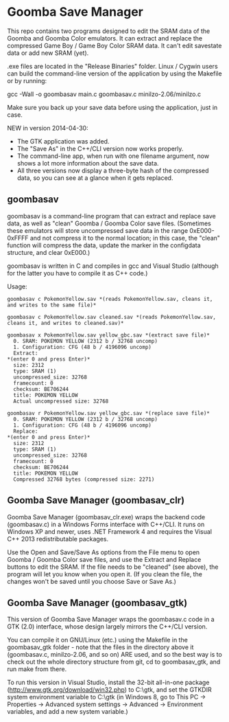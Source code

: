 Goomba Save Manager
===================

This repo contains two programs designed to edit the SRAM data of the Goomba and Goomba Color emulators. It can extract and replace the compressed Game Boy / Game Boy Color SRAM data. It can't edit savestate data or add new SRAM (yet).

.exe files are located in the "Release Binaries" folder. Linux / Cygwin users can build the command-line version of the application by using the Makefile or by running:

  gcc -Wall -o goombasav main.c goombasav.c minilzo-2.06/minilzo.c

Make sure you back up your save data before using the application, just in case.

NEW in version 2014-04-30:
* The GTK application was added.
* The "Save As" in the C++/CLI version now works properly.
* The command-line app, when run with one filename argument, now shows a lot more information about the save data.
* All three versions now display a three-byte hash of the compressed data, so you can see at a glance when it gets replaced.

goombasav
---------

goombasav is a command-line program that can extract and replace save data, as well as "clean" Goomba / Goomba Color save files. (Sometimes these emulators will store uncompressed save data in the range 0xE000-0xFFFF and not compress it to the normal location; in this case, the "clean" function will compress the data, update the marker in the configdata structure, and clear 0xE000.)

goombasav is written in C and compiles in gcc and Visual Studio (although for the latter you have to compile it as C++ code.)

Usage:

	goombasav c PokemonYellow.sav *(reads PokemonYellow.sav, cleans it, and writes to the same file)*

	goombasav c PokemonYellow.sav cleaned.sav *(reads PokemonYellow.sav, cleans it, and writes to cleaned.sav)*

	goombasav x PokemonYellow.sav yellow_gbc.sav *(extract save file)*
	  0. SRAM: POKEMON YELLOW (2312 b / 32768 uncomp)
	  1. Configuration: CFG (48 b / 4196096 uncomp)
	  Extract:
    *(enter 0 and press Enter)*
	  size: 2312
	  type: SRAM (1)
	  uncompressed_size: 32768
	  framecount: 0
	  checksum: BE706244
	  title: POKEMON YELLOW
	  Actual uncompressed size: 32768

	goombasav r PokemonYellow.sav yellow_gbc.sav *(replace save file)*
	  0. SRAM: POKEMON YELLOW (2312 b / 32768 uncomp)
	  1. Configuration: CFG (48 b / 4196096 uncomp)
	  Replace:
    *(enter 0 and press Enter)*
	  size: 2312
	  type: SRAM (1)
	  uncompressed_size: 32768
	  framecount: 0
	  checksum: BE706244
	  title: POKEMON YELLOW
	  Compressed 32768 bytes (compressed size: 2271)

Goomba Save Manager (goombasav_clr)
-----------------------------------

Goomba Save Manager (goombasav_clr.exe) wraps the backend code (goombasav.c) in a Windows Forms interface with C++/CLI. It runs on Windows XP and newer, uses .NET Framework 4 and requires the Visual C++ 2013 redistributable packages.

Use the Open and Save/Save As options from the File menu to open Goomba / Goomba Color save files, and use the Extract and Replace buttons to edit the SRAM. If the file needs to be "cleaned" (see above), the program will let you know when you open it. (If you clean the file, the changes won't be saved until you choose Save or Save As.)

Goomba Save Manager (goombasav_gtk)
-----------------------------------

This version of Goomba Save Manager wraps the goombasav.c code in a GTK (2.0) interface, whose design largely mirrors the C++/CLI version.

You can compile it on GNU/Linux (etc.) using the Makefile in the goombasav_gtk folder - note that the files in the directory above it (goombasav.c, minilzo-2.06, and so on) ARE used, and so the best way is to check out the whole directory structure from git, cd to goombasav_gtk, and run make from there.

To run this version in Visual Studio, install the 32-bit all-in-one package (http://www.gtk.org/download/win32.php) to C:\gtk, and set the GTKDIR system environment variable to C:\gtk (in Windows 8, go to This PC -> Properties -> Advanced system settings -> Advanced -> Environment variables, and add a new system variable.)
